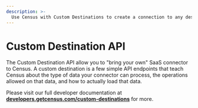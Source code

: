 ```yaml
---
description: >-
  Use Census with Custom Destinations to create a connection to any destination service of your choice.
---
```


# Custom Destination API

The Custom Destination API allow you to "bring your own" SaaS connector to Census. A custom destination is a few simple API endpoints that teach Census about the type of data your connector can process, the operations allowed on that data, and how to actually load that data.

Please visit our full developer documentation at [**developers.getcensus.com/custom-destinations**](https://developers.getcensus.com/custom-destinations) for more.